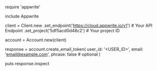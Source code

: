 require 'appwrite'

include Appwrite

client = Client.new
    .set_endpoint('https://cloud.appwrite.io/v1') # Your API Endpoint
    .set_project('5df5acd0d48c2') # Your project ID

account = Account.new(client)

response = account.create_email_token(
    user_id: '<USER_ID>',
    email: 'email@example.com',
    phrase: false # optional
)

puts response.inspect

